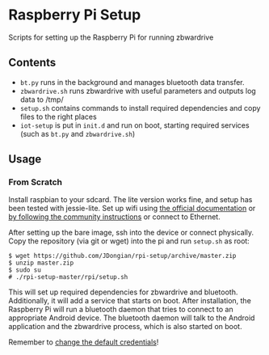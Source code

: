# Raspberry Pi Setup

Scripts for setting up the Raspberry Pi for running zbwardrive

## Contents

* `bt.py` runs in the background and manages bluetooth data transfer.
* `zbwardrive.sh` runs zbwardrive with useful parameters and outputs log data to /tmp/
* `setup.sh` contains commands to install required dependencies and copy files to the right places
* `iot-setup` is put in `init.d` and run on boot, starting required services (such as `bt.py` and `zbwardrive.sh`)

## Usage

### From Scratch
Install raspbian to your sdcard. The lite version works fine, and setup
has been tested with jessie-lite. Set up wifi using
[the official documentation](https://www.raspberrypi.org/documentation/configuration/wireless/wireless-cli.md)
or [by following the community instructions](http://raspberrypi.stackexchange.com/a/37921/51668) or connect to Ethernet.

After setting up the bare image, ssh into the device or connect physically.
Copy the repository (via git or wget) into the pi
and run `setup.sh` as root:

```{r, engine='bash'}
$ wget https://github.com/JDongian/rpi-setup/archive/master.zip
$ unzip master.zip
$ sudo su
# ./rpi-setup-master/rpi/setup.sh
```

This will set up required dependencies for zbwardrive and bluetooth.
Additionally, it will add a service that starts on boot. After installation,
the Raspberry Pi will run a bluetooth daemon that tries to connect to an
appropriate Android device. The bluetooth daemon will talk to the Android
application and the zbwardrive process, which is also started on boot.

Remember to [change the default credentials](https://www.raspberrypi.org/documentation/linux/usage/users.md)!
